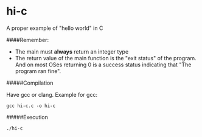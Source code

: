 # hi-c
A proper example of "hello world" in C

####Remember:

* The main must **always** return an integer type
* The return value of the main function is the "exit status" of the program.
And on most OSes returning 0 is a success status indicating that "The program ran fine".

#####Compilation

Have gcc or clang. Example for gcc:

`gcc hi-c.c -o hi-c`

#####Execution

`./hi-c`
